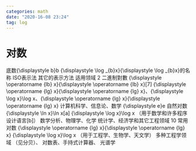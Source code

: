 ```yaml
---
categories: math
date: "2020-16-08 23:24"
tag: log
---
```


# 对数

底数{\displaystyle b}b	{\displaystyle \log _{b}x}{\displaystyle \log _{b}x}的名称	ISO表示法	其它的表示方法	适用领域
2	二進制對數	{\displaystyle \operatorname {lb} x}{\displaystyle \operatorname {lb} x}[7]	{\displaystyle \operatorname {lg} x}{\displaystyle \operatorname {lg} x}、{\displaystyle \log x}\log x、{\displaystyle \operatorname {lg} x}{\displaystyle \operatorname {lg} x}	计算机科学、信息论、数学
{\displaystyle e}e	自然对数	{\displaystyle \ln x}\ln x[a]	{\displaystyle \log x}\log x
（用于数学和许多程序设计语言[b]）	数学分析、物理学、化学
统计学、经济学和其它工程领域
10	常用对数	{\displaystyle \operatorname {lg} x}{\displaystyle \operatorname {lg} x}	{\displaystyle \log x}\log x
（用于工程学、生物学、天文学）	多种工程学领域 （见分贝）、
对数表、手持式计算器、 光谱学
